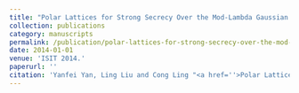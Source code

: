 ```yaml
---
title: "Polar Lattices for Strong Secrecy Over the Mod-Lambda Gaussian Wiretap Channel"
collection: publications
category: manuscripts
permalink: /publication/polar-lattices-for-strong-secrecy-over-the-mod-lambda-gaussian-wiretap-channel
date: 2014-01-01
venue: 'ISIT 2014.'
paperurl: ''
citation: 'Yanfei Yan, Ling Liu and Cong Ling "<a href=''>Polar Lattices for Strong Secrecy Over the Mod-Lambda Gaussian Wiretap Channel</a>", ISIT 2014.'
---
```

